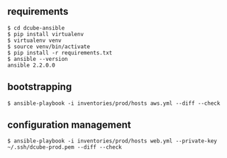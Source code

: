 requirements
---
```
$ cd dcube-ansible
$ pip install virtualenv
$ virtualenv venv
$ source venv/bin/activate
$ pip install -r requirements.txt
$ ansible --version
ansible 2.2.0.0
```

bootstrapping
---
```
$ ansible-playbook -i inventories/prod/hosts aws.yml --diff --check
```

configuration management
---
```
$ ansible-playbook -i inventories/prod/hosts web.yml --private-key ~/.ssh/dcube-prod.pem --diff --check
```
